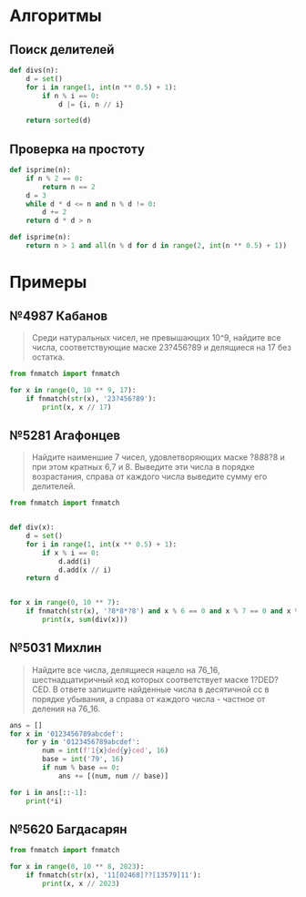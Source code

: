 # Алгоритмы

## Поиск делителей

```python
def divs(n):
    d = set()
    for i in range(1, int(n ** 0.5) + 1):
        if n % i == 0:
            d |= {i, n // i}

    return sorted(d)
```

## Проверка на простоту

```python
def isprime(n):
    if n % 2 == 0:
        return n == 2
    d = 3
    while d * d <= n and n % d != 0:
        d += 2
    return d * d > n
```

```python
def isprime(n):
    return n > 1 and all(n % d for d in range(2, int(n ** 0.5) + 1))
```

##   

# Примеры

## №4987 Кабанов

> Среди натуральных чисел, не превышающих 10^9, найдите все числа, соответствующие
> маске 23?456?89 и делящиеся на 17 без остатка.

```python
from fnmatch import fnmatch

for x in range(0, 10 ** 9, 17):
    if fnmatch(str(x), '23?456?89'):
        print(x, x // 17)
```

## №5281 Агафонцев

> Найдите наименшие 7 чисел, удовлетворяющих маске ?8*8*8?8 и при этом кратных 6,7 и 8.
> Выведите эти числа в порядке возрастания, справа от каждого числа выведите сумму его делителей.

```python
from fnmatch import fnmatch


def div(x):
    d = set()
    for i in range(1, int(x ** 0.5) + 1):
        if x % i == 0:
            d.add(i)
            d.add(x // i)
    return d


for x in range(0, 10 ** 7):
    if fnmatch(str(x), '?8*8*?8') and x % 6 == 0 and x % 7 == 0 and x % 8 == 0:
        print(x, sum(div(x)))
```

## №5031 Михлин

> Найдите все числа, делящиеся нацело на 76_16, шестнадцатиричный код которых соответствует маске 1?DED?CED. В ответе
> запишите найденные числа в десятичной сс в порядке убывания, а справа от каждого числа - частное от деления на 76_16.

```python
ans = []
for x in '0123456789abcdef':
    for y in '0123456789abcdef':
        num = int(f'1{x}ded{y}ced', 16)
        base = int('79', 16)
        if num % base == 0:
            ans += [(num, num // base)]

for i in ans[::-1]:
    print(*i)
```

## №5620 Багдасарян

```python
from fnmatch import fnmatch

for x in range(0, 10 ** 8, 2023):
    if fnmatch(str(x), '11[02468]??[13579]11'):
        print(x, x // 2023)
```